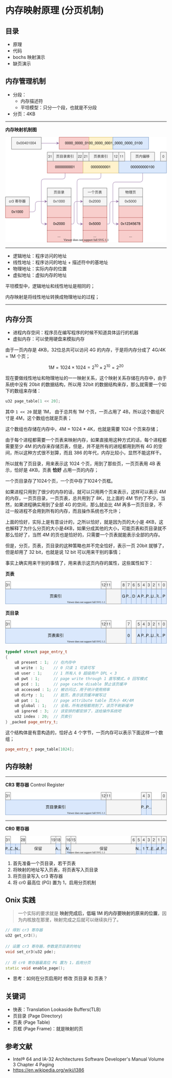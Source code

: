 # 内存映射原理 (分页机制)

## 目录

- 原理
- 代码
- bochs 映射演示
- 缺页演示

## 内存管理机制

- 分段：
    - 内存描述符
    - 平坦模型：只分一个段，也就是不分段
- 分页：4KB

---

**内存映射机制图**

![](./images/memory_paging_01.drawio.svg)

---

- 逻辑地址：程序访问的地址
- 线性地址：程序访问的地址 + 描述符中的基地址
- 物理地址：实际内存的位置
- 虚拟地址：虚拟内存的地址

平坦模型中，逻辑地址和线性地址是相同的；

内存映射是将线性地址转换成物理地址的过程；

---

## 内存分页

- 进程内存空间：程序员在编写程序的时候不知道具体运行的机器
- 虚拟内存：可以使用硬盘来模拟内存

由于一页内存是 4KB，32位总共可以访问 4G 的内存，于是将内存分成了 4G/4K = 1M 个页；

$$
1M = 1024 \times 1024 = 2^{10} \times 2^{10} = 2^{20}
$$

现在要做线性地址和物理地址的一一映射关系，这个映射关系存储在内存中，由于系统中没有 20bit 的数据结构，所以用 32bit 的数据结构来存，那么就需要一个如下的数组来存储：

```c++
u32 page_table[1 << 20];
```

其中 `1 << 20` 就是 1M， 由于总共有 1M 个页，一页占用了 4B，所以这个数组尺寸是 4M，这个数组也就是页表；

这个数组也存储在内存中，4M = 1024 * 4K，也就是需要 1024 个页来存储；

由于每个进程都需要一个页表来映射内存，如果直接用这种方式的话，每个进程都需要至少 4M 的内存来存储页表，但是，并不是所有的进程都用到所有 4G 的空间，所以这种方式很不划算，而且 386 的年代，内存比较小，显然不能这样干。

所以就有了页目录，用来表示这 1024 个页，用到了那些页，一页页表用 4B 表示，恰好是 4KB，页表 **恰好** 占用一页的内存；

一个页目录存了1024个页，一个页中存了1024个页框。

如果进程只用到了很少的内存的话，就可以只用两个页来表示，这样可以表示 4M 的内存，一页页目录，一页页表，总共用到了 8K，比上面的 4M 节约了不少。当然，如果进程确实用到了全部 4G 的空间，那么就会比 4M 再多一页页目录，不过一般进程不会用到所有的内存，而且操作系统也不允许；

上面的恰好，实际上是有意设计的，之所以恰好，就是因为页的大小是 4KB，这也解释了为什么分页的大小是4KB，如果分成其他的大小，可能页表和页目录就不那么恰好了，当然 4M 的页也是恰好的，只需要一个页表就能表示全部的内存。

但是，分页，页表，页目录的这种策略也并不完全恰好，表示一页 20bit 就够了，但是却用了 32 bit，也就是说 12 bit 可以用来干别的事情；

事实上确实用来干别的事情了，用来表示这页内存的属性，这些属性如下：

**页表**

![](./images/memory_pte.drawio.svg)

**页目录**

![](./images/memory_pde.drawio.svg)

```c++
typedef struct page_entry_t
{
    u8 present : 1;  // 在内存中
    u8 write : 1;    // 0 只读 1 可读可写
    u8 user : 1;     // 1 所有人 0 超级用户 DPL < 3
    u8 pwt : 1;      // page write through 1 直写模式，0 回写模式
    u8 pcd : 1;      // page cache disable 禁止该页缓冲
    u8 accessed : 1; // 被访问过，用于统计使用频率
    u8 dirty : 1;    // 脏页，表示该页缓冲被写过
    u8 pat : 1;      // page attribute table 页大小 4K/4M
    u8 global : 1;   // 全局，所有进程都用到了，该页不刷新缓冲
    u8 ignored : 3;  // 该安排的都安排了，送给操作系统吧
    u32 index : 20;  // 页索引
} _packed page_entry_t;
```

这个结构体是有意构造的，恰好占 4 个字节，一页内存可以表示下面这样一个数组；

```c++
page_entry_t page_table[1024];
```

## 内存映射

---

**CR3 寄存器**  Control Register

![](./images/memory_cr3.drawio.svg)

---

**CR0 寄存器**

![](./images/memory_cr0.drawio.svg)

1. 首先准备一个页目录，若干页表
2. 将映射的地址写入页表，将页表写入页目录
3. 将页目录写入 cr3 寄存器
4. 将 cr0 最高位 (PG) 置为 1，启用分页机制

## Onix 实践

> 一个实际的要求就是 **映射完成后，低端 1M 的内存要映射的原来的位置**，因为内核放在那里，映射完成之后就可以继续执行了。

```c++
// 得到 cr3 寄存器
u32 get_cr3();

// 设置 cr3 寄存器，参数是页目录的地址
void set_cr3(u32 pde);

// 将 cr0 寄存器最高位 PG 置为 1，启用分页
static void enable_page();
```

- 思考：如何在分页启用时 修改 页目录 和 页表？

## 关键词

- 快表：Translation Lookaside Buffers(TLB)
- 页目录 (Page Directory)
- 页表 (Page Table)
- 页框 (Page Frame)：就是映射的页

## 参考文献

- Intel® 64 and IA-32 Architectures Software Developer's Manual Volume 3 Chapter 4 Paging
- <https://en.wikipedia.org/wiki/I386>
